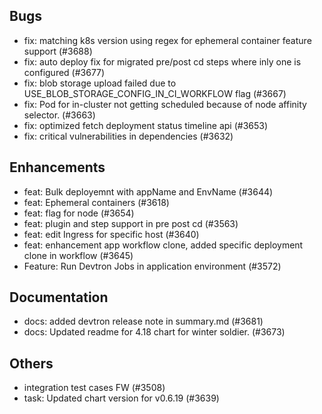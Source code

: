 ## Bugs
- fix: matching k8s version using regex for ephemeral container feature support (#3688)
- fix: auto deploy fix for migrated pre/post cd steps where inly one is configured (#3677)
- fix: blob storage upload failed due to USE_BLOB_STORAGE_CONFIG_IN_CI_WORKFLOW flag (#3667)
- fix: Pod for in-cluster not getting scheduled because of node affinity selector. (#3663)
- fix: optimized fetch deployment status timeline api (#3653)
- fix: critical vulnerabilities in dependencies (#3632)
## Enhancements
- feat: Bulk deployemnt with appName and EnvName (#3644)
- feat: Ephemeral containers (#3618)
- feat: flag for node (#3654)
- feat: plugin and step support in pre post cd (#3563)
- feat: edit Ingress for specific host (#3640)
- feat: enhancement app workflow clone, added specific deployment clone in workflow (#3645)
- Feature: Run Devtron Jobs in application environment (#3572)
## Documentation
- docs: added devtron release note in summary.md (#3681)
- docs: Updated readme for 4.18 chart for winter soldier. (#3673)
## Others
- integration test cases FW (#3508)
- task: Updated chart version for v0.6.19 (#3639)
